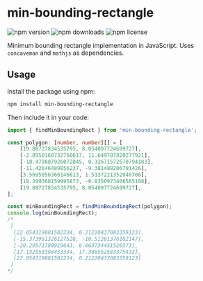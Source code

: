 # min-bounding-rectangle

![npm version](https://img.shields.io/npm/v/min-bounding-rectangle)
![npm downloads](https://img.shields.io/npm/dm/min-bounding-rectangle)
![npm license](https://img.shields.io/npm/l/min-bounding-rectangle)

Minimum bounding rectangle implementation in JavaScript. Uses `concaveman` and `mathjs` as dependencies.

## Usage
Install the package using npm:
```bash
npm install min-bounding-rectangle
```

Then include it in your code:
```typescript
import { findMinBoundingRect } from 'min-bounding-rectangle';

const polygon: [number, number][] = [
	[19.80727834535795, 8.054097724699727],
	[-2.8950160732760617, 11.649787920277921],
	[-18.479887926072045, 0.32671572570794183],
	[-11.42646489856237, -9.381488206791426],
	[3.5695056360146613, 1.5137221352940706],
	[18.399368159995873, -0.8350973406565108],
	[19.80727834535795, 8.054097724699727],
];

const minBoundingRect = findMinBoundingRect(polygon);
console.log(minBoundingRect);
/*
 [
  [22.054319881502234, 0.21220437083359123],
  [-15.373951326127528, -10.51261376102147],
  [-20.29571780919643, 6.663734451520373],
  [17.132553398433334, 17.388552583375432],
  [22.054319881502234, 0.21220437083359123]
 ]
*/
```
